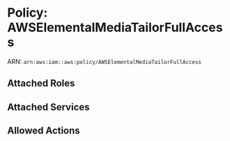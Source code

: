 # Policy: AWSElementalMediaTailorFullAccess

ARN: `arn:aws:iam::aws:policy/AWSElementalMediaTailorFullAccess`

## Attached Roles

## Attached Services


## Allowed Actions

